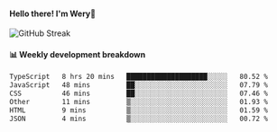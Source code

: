 #### Hello there! I'm Wery👋


![GitHub Streak](https://github-readme-streak-stats.herokuapp.com/?user=weryzebra-yue&theme=swift&hide_border=false&include_all_commits=true)



#### 📊 Weekly development breakdown
<!--START_SECTION:waka-->

```txt
TypeScript   8 hrs 20 mins   ████████████████████░░░░░   80.52 %
JavaScript   48 mins         ██░░░░░░░░░░░░░░░░░░░░░░░   07.79 %
CSS          46 mins         ██░░░░░░░░░░░░░░░░░░░░░░░   07.46 %
Other        11 mins         ▒░░░░░░░░░░░░░░░░░░░░░░░░   01.93 %
HTML         9 mins          ▒░░░░░░░░░░░░░░░░░░░░░░░░   01.59 %
JSON         4 mins          ▒░░░░░░░░░░░░░░░░░░░░░░░░   00.72 %
```

<!--END_SECTION:waka-->
